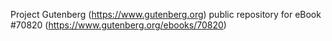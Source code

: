 Project Gutenberg (https://www.gutenberg.org) public repository for
eBook #70820 (https://www.gutenberg.org/ebooks/70820)
